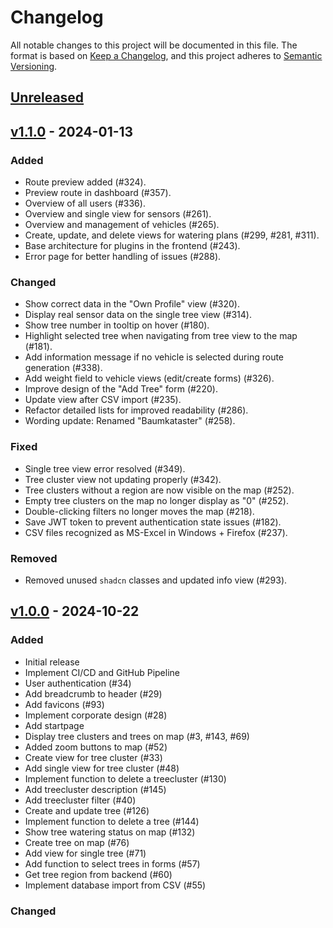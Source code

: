# Changelog

All notable changes to this project will be documented in this file. The format is based on [Keep a Changelog](https://keepachangelog.com/en/1.1.0/), and this project adheres to [Semantic Versioning](https://semver.org/spec/v2.0.0.html).

## [Unreleased]

## [v1.1.0] - 2024-01-13

### Added
- Route preview added (#324).
- Preview route in dashboard (#357).
- Overview of all users (#336).
- Overview and single view for sensors (#261).
- Overview and management of vehicles (#265).
- Create, update, and delete views for watering plans (#299, #281, #311).
- Base architecture for plugins in the frontend (#243).
- Error page for better handling of issues (#288).

### Changed
- Show correct data in the "Own Profile" view (#320).
- Display real sensor data on the single tree view (#314).
- Show tree number in tooltip on hover (#180).
- Highlight selected tree when navigating from tree view to the map (#181).
- Add information message if no vehicle is selected during route generation (#338).
- Add weight field to vehicle views (edit/create forms) (#326).
- Improve design of the "Add Tree" form (#220).
- Update view after CSV import (#235).
- Refactor detailed lists for improved readability (#286).
- Wording update: Renamed "Baumkataster" (#258).

### Fixed
- Single tree view error resolved (#349).
- Tree cluster view not updating properly (#342).
- Tree clusters without a region are now visible on the map (#252).
- Empty tree clusters on the map no longer display as "0" (#252).
- Double-clicking filters no longer moves the map (#218).
- Save JWT token to prevent authentication state issues (#182).
- CSV files recognized as MS-Excel in Windows + Firefox (#237).

### Removed
- Removed unused `shadcn` classes and updated info view (#293).


## [v1.0.0] - 2024-10-22

### Added

- Initial release
- Implement CI/CD and GitHub Pipeline
- User authentication (#34)
- Add breadcrumb to header (#29)
- Add favicons (#93)
- Implement corporate design (#28)
- Add startpage
- Display tree clusters and trees on map (#3, #143, #69)
- Added zoom buttons to map (#52)
- Create view for tree cluster (#33)
- Add single view for tree cluster (#48)
- Implement function to delete a treecluster (#130)
- Add treecluster description (#145)
- Add treecluster filter (#40)
- Create and update tree (#126)
- Implement function to delete a tree (#144)
- Show tree watering status on map (#132)
- Create tree on map (#76)
- Add view for single tree (#71)
- Add function to select trees in forms (#57)
- Get tree region from backend (#60)
- Implement database import from CSV (#55)

### Changed

[Unreleased]: https://github.com/green-ecolution/green-ecolution-frontend/compare/v1.0.0...HEAD
[v1.0.0]: https://github.com/green-ecolution/green-ecolution-frontend/compare/c0b0e1...v1.0.0
[v1.1.0]: https://github.com/green-ecolution/green-ecolution-frontend/compare/v1.0.0...v1.1.0
